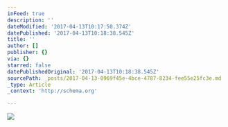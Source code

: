 ```yaml
---
inFeed: true
description: ''
dateModified: '2017-04-13T10:17:50.374Z'
datePublished: '2017-04-13T10:18:38.545Z'
title: ''
author: []
publisher: {}
via: {}
starred: false
datePublishedOriginal: '2017-04-13T10:18:38.545Z'
sourcePath: _posts/2017-04-13-0969f45e-4bce-4787-8234-fee55e25fc3e.md
_type: Article
_context: 'http://schema.org'

---
```

<article style=""><img src="https://the-grid-user-content.s3-us-west-2.amazonaws.com/c0d29abc-04b8-400b-abe6-9d448b042284.jpg" /></article>